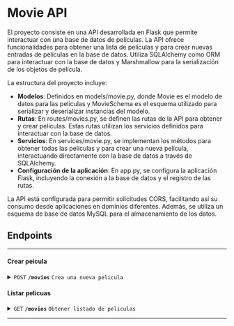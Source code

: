 # Movie API

El proyecto consiste en una API desarrollada en Flask que permite interactuar con una base de datos de películas. La API ofrece funcionalidades para obtener una lista de películas y para crear nuevas entradas de películas en la base de datos. Utiliza SQLAlchemy como ORM para interactuar con la base de datos y Marshmallow para la serialización de los objetos de película.

La estructura del proyecto incluye:

-   **Modelos**: Definidos en models/movie.py, donde Movie es el modelo de datos para las películas y MovieSchema es el esquema utilizado para serializar y deserializar instancias del modelo.
-   **Rutas**: En routes/movies.py, se definen las rutas de la API para obtener y crear películas. Estas rutas utilizan los servicios definidos para interactuar con la base de datos.
-   **Servicios**: En services/movie.py, se implementan los métodos para obtener todas las películas y para crear una nueva película, interactuando directamente con la base de datos a través de SQLAlchemy.
-   **Configuración de la aplicación**: En app.py, se configura la aplicación Flask, incluyendo la conexión a la base de datos y el registro de las rutas.

La API está configurada para permitir solicitudes CORS, facilitando así su consumo desde aplicaciones en dominios diferentes. Además, se utiliza un esquema de base de datos MySQL para el almacenamiento de los datos.

## Endpoints

---

#### Crear peicula

<details>
 <summary><code>POST</code> <code><b>/movies</b></code> <code>Crea una nueva pelicula</code></summary>

##### Parameters

> | name     | type     | data type | description                       |
> | -------- | -------- | --------- | --------------------------------- |
> | title    | required | string    | Nombre de la película             |
> | overview | required | string    | Descripción de la película        |
> | rating   | required | float     | Calificación de la película       |
> | year     | required | string    | Año de lanzamiento de la pelicula |
> | image    | required | string    | URL poster de la película         |

</details>

#### Listar pelicuas

<details>
 <summary><code>GET</code> <code><b>/movies</b></code> <code>Obtener listado de peliculas</code></summary>

##### Parameters

> | name | type | data type | description |
> | ---- | ---- | --------- | ----------- |
> | None | N/A  | N/A       | N/A         |

</details>

---
